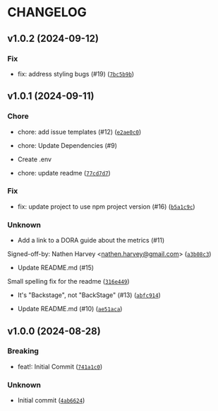 # CHANGELOG

## v1.0.2 (2024-09-12)

### Fix

* fix: address styling bugs (#19) ([`7bc5b9b`](https://github.com/liatrio/backstage-dora-plugin/commit/7bc5b9b3c8696df27bc92662a42120ccd0170372))

## v1.0.1 (2024-09-11)

### Chore

* chore: add issue templates (#12) ([`e2ae0c0`](https://github.com/liatrio/backstage-dora-plugin/commit/e2ae0c09a438643fc1a84c886ff749cdb7e62984))

* chore: Update Dependencies (#9)

* Create .env

* chore: update readme ([`77cd7d7`](https://github.com/liatrio/backstage-dora-plugin/commit/77cd7d7ccecc78a444c2f3e029c1dbe10859de2b))

### Fix

* fix: update project to use npm project version (#16) ([`b5a1c9c`](https://github.com/liatrio/backstage-dora-plugin/commit/b5a1c9cfe44ea0165c0e54515d0622d0005693fa))

### Unknown

* Add a link to a DORA guide about the metrics (#11)

Signed-off-by: Nathen Harvey &lt;nathen.harvey@gmail.com&gt; ([`a3b08c3`](https://github.com/liatrio/backstage-dora-plugin/commit/a3b08c34c2230ed657c9653a589bd541a579d6bb))

* Update README.md (#15)

Small spelling fix for the readme ([`316e449`](https://github.com/liatrio/backstage-dora-plugin/commit/316e449ce62c16d9169a8b0abf795da08a0e2eb2))

* It&#39;s &#34;Backstage&#34;, not &#34;BackStage&#34; (#13) ([`abfc914`](https://github.com/liatrio/backstage-dora-plugin/commit/abfc914135b9699dc21845a7f2129c9111ceb514))

* Update README.md (#10) ([`ae51aca`](https://github.com/liatrio/backstage-dora-plugin/commit/ae51aca02941c8c36d885b0f6173ae767ccde55f))

## v1.0.0 (2024-08-28)

### Breaking

* feat!: Initial Commit ([`741a1c0`](https://github.com/liatrio/backstage-dora-plugin/commit/741a1c06f0bafc5a3c873d2b6cdb15888473cef9))

### Unknown

* Initial commit ([`4ab6624`](https://github.com/liatrio/backstage-dora-plugin/commit/4ab6624fd2eb2d121d023fa8ca42ee4110df7b04))
